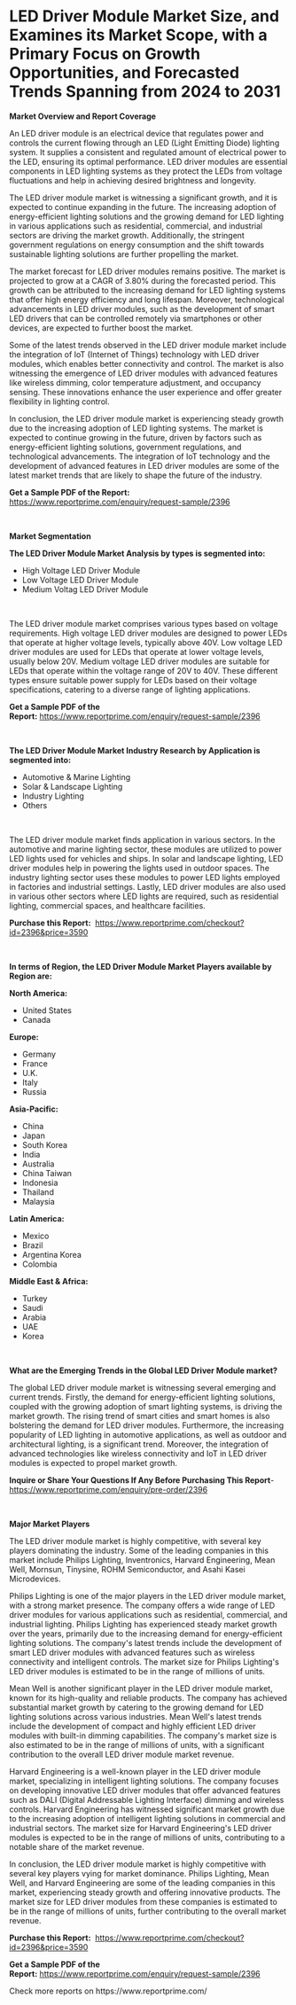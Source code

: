 <p><h1>LED Driver Module Market Size, and Examines its Market Scope, with a Primary Focus on Growth Opportunities, and Forecasted Trends Spanning from 2024 to 2031</h1></p><p><strong>Market Overview and Report Coverage</strong></p>
<p><p>An LED driver module is an electrical device that regulates power and controls the current flowing through an LED (Light Emitting Diode) lighting system. It supplies a consistent and regulated amount of electrical power to the LED, ensuring its optimal performance. LED driver modules are essential components in LED lighting systems as they protect the LEDs from voltage fluctuations and help in achieving desired brightness and longevity.</p><p>The LED driver module market is witnessing a significant growth, and it is expected to continue expanding in the future. The increasing adoption of energy-efficient lighting solutions and the growing demand for LED lighting in various applications such as residential, commercial, and industrial sectors are driving the market growth. Additionally, the stringent government regulations on energy consumption and the shift towards sustainable lighting solutions are further propelling the market.</p><p>The market forecast for LED driver modules remains positive. The market is projected to grow at a CAGR of 3.80% during the forecasted period. This growth can be attributed to the increasing demand for LED lighting systems that offer high energy efficiency and long lifespan. Moreover, technological advancements in LED driver modules, such as the development of smart LED drivers that can be controlled remotely via smartphones or other devices, are expected to further boost the market.</p><p>Some of the latest trends observed in the LED driver module market include the integration of IoT (Internet of Things) technology with LED driver modules, which enables better connectivity and control. The market is also witnessing the emergence of LED driver modules with advanced features like wireless dimming, color temperature adjustment, and occupancy sensing. These innovations enhance the user experience and offer greater flexibility in lighting control.</p><p>In conclusion, the LED driver module market is experiencing steady growth due to the increasing adoption of LED lighting systems. The market is expected to continue growing in the future, driven by factors such as energy-efficient lighting solutions, government regulations, and technological advancements. The integration of IoT technology and the development of advanced features in LED driver modules are some of the latest market trends that are likely to shape the future of the industry.</p></p>
<p><strong>Get a Sample PDF of the Report:</strong> <a href="https://www.reportprime.com/enquiry/request-sample/2396">https://www.reportprime.com/enquiry/request-sample/2396</a></p>
<p>&nbsp;</p>
<p><strong>Market Segmentation</strong></p>
<p><strong>The LED Driver Module Market Analysis by types is segmented into:</strong></p>
<p><ul><li>High Voltage LED Driver Module</li><li>Low Voltage LED Driver Module</li><li>Medium Voltag LED Driver Module</li></ul></p>
<p>&nbsp;</p>
<p><p>The LED driver module market comprises various types based on voltage requirements. High voltage LED driver modules are designed to power LEDs that operate at higher voltage levels, typically above 40V. Low voltage LED driver modules are used for LEDs that operate at lower voltage levels, usually below 20V. Medium voltage LED driver modules are suitable for LEDs that operate within the voltage range of 20V to 40V. These different types ensure suitable power supply for LEDs based on their voltage specifications, catering to a diverse range of lighting applications.</p></p>
<p><strong>Get a Sample PDF of the Report:</strong>&nbsp;<a href="https://www.reportprime.com/enquiry/request-sample/2396">https://www.reportprime.com/enquiry/request-sample/2396</a></p>
<p>&nbsp;</p>
<p><strong>The LED Driver Module Market Industry Research by Application is segmented into:</strong></p>
<p><ul><li>Automotive & Marine Lighting</li><li>Solar & Landscape Lighting</li><li>Industry Lighting</li><li>Others</li></ul></p>
<p>&nbsp;</p>
<p><p>The LED driver module market finds application in various sectors. In the automotive and marine lighting sector, these modules are utilized to power LED lights used for vehicles and ships. In solar and landscape lighting, LED driver modules help in powering the lights used in outdoor spaces. The industry lighting sector uses these modules to power LED lights employed in factories and industrial settings. Lastly, LED driver modules are also used in various other sectors where LED lights are required, such as residential lighting, commercial spaces, and healthcare facilities.</p></p>
<p><strong>Purchase this Report:</strong>&nbsp; <a href="https://www.reportprime.com/checkout?id=2396&price=3590">https://www.reportprime.com/checkout?id=2396&price=3590</a></p>
<p>&nbsp;</p>
<p><strong>In terms of Region, the LED Driver Module Market Players available by Region are:</strong></p>
<p>
    <p> <strong> North America: </strong>
        <ul>
            <li>United States</li>
            <li>Canada</li>
        </ul>
        </p> 
    <p> <strong> Europe: </strong>
        <ul>
            <li>Germany</li>
            <li>France</li>
            <li>U.K.</li>
            <li>Italy</li>
            <li>Russia</li>
        </ul>
        </p> 
    <p> <strong> Asia-Pacific: </strong>
        <ul>
            <li>China</li>
            <li>Japan</li>
            <li>South Korea</li>
            <li>India</li>
            <li>Australia</li>
            <li>China Taiwan</li>
            <li>Indonesia</li>
            <li>Thailand</li>
            <li>Malaysia</li>
        </ul>
        </p> 
    <p> <strong> Latin America: </strong>
        <ul>
            <li>Mexico</li>
            <li>Brazil</li>
            <li>Argentina Korea</li>
            <li>Colombia</li>
        </ul>
        </p> 
    <p> <strong> Middle East & Africa: </strong>
        <ul>
            <li>Turkey</li>
            <li>Saudi</li>
            <li>Arabia</li>
            <li>UAE</li>
            <li>Korea</li>
        </ul>
    </p>
    </p>
<p>&nbsp;</p>
<p><strong>What are the Emerging Trends in the Global LED Driver Module market?</strong></p>
<p><p>The global LED driver module market is witnessing several emerging and current trends. Firstly, the demand for energy-efficient lighting solutions, coupled with the growing adoption of smart lighting systems, is driving the market growth. The rising trend of smart cities and smart homes is also bolstering the demand for LED driver modules. Furthermore, the increasing popularity of LED lighting in automotive applications, as well as outdoor and architectural lighting, is a significant trend. Moreover, the integration of advanced technologies like wireless connectivity and IoT in LED driver modules is expected to propel market growth.</p></p>
<p><strong>Inquire or Share Your Questions If Any Before Purchasing This Report</strong>- <a href="https://www.reportprime.com/enquiry/pre-order/2396">https://www.reportprime.com/enquiry/pre-order/2396</a></p>
<p>&nbsp;</p>
<p><strong>Major Market Players</strong></p>
<p><p>The LED driver module market is highly competitive, with several key players dominating the industry. Some of the leading companies in this market include Philips Lighting, Inventronics, Harvard Engineering, Mean Well, Mornsun, Tinysine, ROHM Semiconductor, and Asahi Kasei Microdevices.</p><p>Philips Lighting is one of the major players in the LED driver module market, with a strong market presence. The company offers a wide range of LED driver modules for various applications such as residential, commercial, and industrial lighting. Philips Lighting has experienced steady market growth over the years, primarily due to the increasing demand for energy-efficient lighting solutions. The company's latest trends include the development of smart LED driver modules with advanced features such as wireless connectivity and intelligent controls. The market size for Philips Lighting's LED driver modules is estimated to be in the range of millions of units.</p><p>Mean Well is another significant player in the LED driver module market, known for its high-quality and reliable products. The company has achieved substantial market growth by catering to the growing demand for LED lighting solutions across various industries. Mean Well's latest trends include the development of compact and highly efficient LED driver modules with built-in dimming capabilities. The company's market size is also estimated to be in the range of millions of units, with a significant contribution to the overall LED driver module market revenue.</p><p>Harvard Engineering is a well-known player in the LED driver module market, specializing in intelligent lighting solutions. The company focuses on developing innovative LED driver modules that offer advanced features such as DALI (Digital Addressable Lighting Interface) dimming and wireless controls. Harvard Engineering has witnessed significant market growth due to the increasing adoption of intelligent lighting solutions in commercial and industrial sectors. The market size for Harvard Engineering's LED driver modules is expected to be in the range of millions of units, contributing to a notable share of the market revenue.</p><p>In conclusion, the LED driver module market is highly competitive with several key players vying for market dominance. Philips Lighting, Mean Well, and Harvard Engineering are some of the leading companies in this market, experiencing steady growth and offering innovative products. The market size for LED driver modules from these companies is estimated to be in the range of millions of units, further contributing to the overall market revenue.</p></p>
<p><strong>Purchase this Report:</strong>&nbsp;&nbsp;<a href="https://www.reportprime.com/checkout?id=2396&price=3590">https://www.reportprime.com/checkout?id=2396&price=3590</a></p>
<p></p>
<p><strong>Get a Sample PDF of the Report:</strong>&nbsp;<a href="https://www.reportprime.com/enquiry/request-sample/2396">https://www.reportprime.com/enquiry/request-sample/2396</a></p>
<p>Check more reports on https://www.reportprime.com/</p>